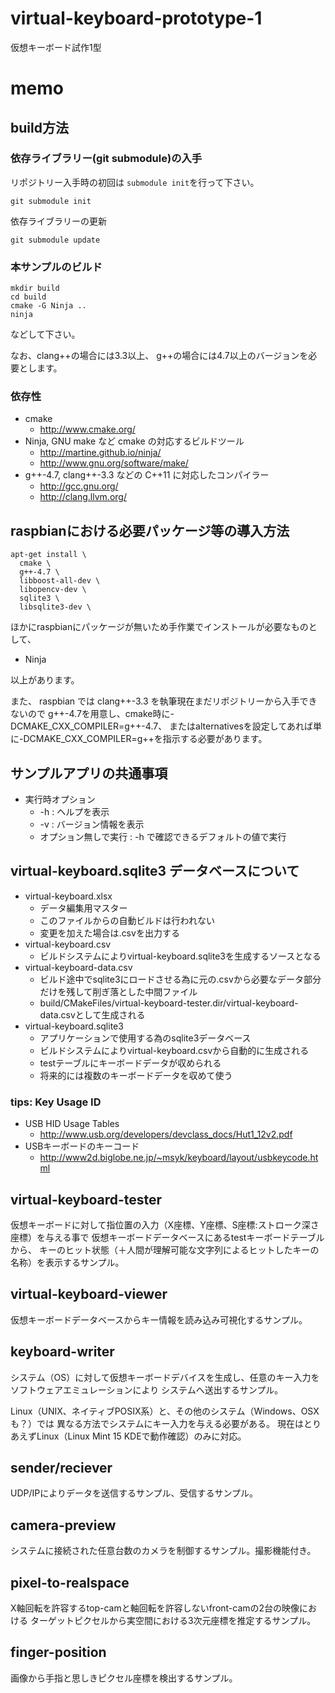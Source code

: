 # virtual-keyboard-prototype-1

仮想キーボード試作1型

# memo

## build方法

### 依存ライブラリー(git submodule)の入手

リポジトリー入手時の初回は `submodule init`を行って下さい。

    git submodule init

依存ライブラリーの更新

    git submodule update

### 本サンプルのビルド

    mkdir build
    cd build
    cmake -G Ninja ..
    ninja

などして下さい。

なお、clang++の場合には3.3以上、
g++の場合には4.7以上のバージョンを必要とします。

### 依存性

- cmake
    - http://www.cmake.org/
- Ninja, GNU make など cmake の対応するビルドツール
    - http://martine.github.io/ninja/
    - http://www.gnu.org/software/make/
- g++-4.7, clang++-3.3 などの C++11 に対応したコンパイラー
    - http://gcc.gnu.org/
    - http://clang.llvm.org/

## raspbianにおける必要パッケージ等の導入方法

    apt-get install \
      cmake \
      g++-4.7 \
      libboost-all-dev \
      libopencv-dev \
      sqlite3 \
      libsqlite3-dev \

ほかにraspbianにパッケージが無いため手作業でインストールが必要なものとして、

- Ninja

以上があります。

また、 raspbian では clang++-3.3 を執筆現在まだリポジトリーから入手できないので
g++-4.7を用意し、cmake時に-DCMAKE_CXX_COMPILER=g++-4.7、
またはalternativesを設定してあれば単に-DCMAKE_CXX_COMPILER=g++を指示する必要があります。

## サンプルアプリの共通事項

- 実行時オプション
    - -h : ヘルプを表示
    - -v : バージョン情報を表示
    - オプション無しで実行 : -h で確認できるデフォルトの値で実行

## virtual-keyboard.sqlite3 データベースについて

- virtual-keyboard.xlsx
    - データ編集用マスター
    - このファイルからの自動ビルドは行われない
    - 変更を加えた場合は.csvを出力する
- virtual-keyboard.csv
    - ビルドシステムによりvirtual-keyboard.sqlite3を生成するソースとなる
- virtual-keyboard-data.csv
    - ビルド途中でsqlite3にロードさせる為に元の.csvから必要なデータ部分だけを残して削ぎ落とした中間ファイル
    - build/CMakeFiles/virtual-keyboard-tester.dir/virtual-keyboard-data.csvとして生成される
- virtual-keyboard.sqlite3
    - アプリケーションで使用する為のsqlite3データベース
    - ビルドシステムによりvirtual-keyboard.csvから自動的に生成される
    - testテーブルにキーボードデータが収められる
    - 将来的には複数のキーボードデータを収めて使う

### tips: Key Usage ID

- USB HID Usage Tables
    - http://www.usb.org/developers/devclass_docs/Hut1_12v2.pdf
- USBキーボードのキーコード
    - http://www2d.biglobe.ne.jp/~msyk/keyboard/layout/usbkeycode.html

## virtual-keyboard-tester

仮想キーボードに対して指位置の入力（X座標、Y座標、S座標:ストローク深さ座標）を与える事で
仮想キーボードデータベースにあるtestキーボードテーブルから、
キーのヒット状態（＋人間が理解可能な文字列によるヒットしたキーの名称）を表示するサンプル。

## virtual-keyboard-viewer

仮想キーボードデータベースからキー情報を読み込み可視化するサンプル。

## keyboard-writer

システム（OS）に対して仮想キーボードデバイスを生成し、任意のキー入力をソフトウェアエミュレーションにより
システムへ送出するサンプル。

Linux（UNIX、ネイティブPOSIX系）と、その他のシステム（Windows、OSXも？）では
異なる方法でシステムにキー入力を与える必要がある。
現在はとりあえずLinux（Linux Mint 15 KDEで動作確認）のみに対応。

## sender/reciever

UDP/IPによりデータを送信するサンプル、受信するサンプル。

## camera-preview

システムに接続された任意台数のカメラを制御するサンプル。撮影機能付き。

## pixel-to-realspace

X軸回転を許容するtop-camと軸回転を許容しないfront-camの2台の映像における
ターゲットピクセルから実空間における3次元座標を推定するサンプル。

## finger-position

画像から手指と思しきピクセル座標を検出するサンプル。
